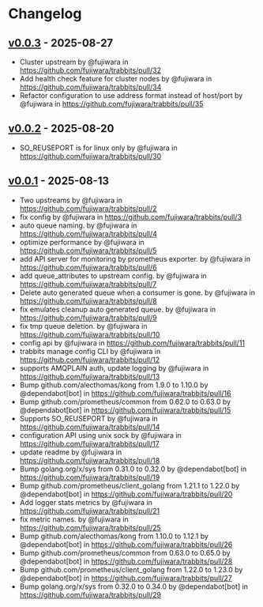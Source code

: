 # Changelog

## [v0.0.3](https://github.com/fujiwara/trabbits/compare/v0.0.2...v0.0.3) - 2025-08-27
- Cluster upstream by @fujiwara in https://github.com/fujiwara/trabbits/pull/32
- Add health check feature for cluster nodes by @fujiwara in https://github.com/fujiwara/trabbits/pull/34
- Refactor configuration to use address format instead of host/port by @fujiwara in https://github.com/fujiwara/trabbits/pull/35

## [v0.0.2](https://github.com/fujiwara/trabbits/compare/v0.0.1...v0.0.2) - 2025-08-20
- SO_REUSEPORT is for linux only by @fujiwara in https://github.com/fujiwara/trabbits/pull/30

## [v0.0.1](https://github.com/fujiwara/trabbits/commits/v0.0.1) - 2025-08-13
- Two upstreams by @fujiwara in https://github.com/fujiwara/trabbits/pull/2
- fix config by @fujiwara in https://github.com/fujiwara/trabbits/pull/3
- auto queue naming. by @fujiwara in https://github.com/fujiwara/trabbits/pull/4
- optimize performance by @fujiwara in https://github.com/fujiwara/trabbits/pull/5
- add API server for monitoring by prometheus exporter. by @fujiwara in https://github.com/fujiwara/trabbits/pull/6
- add queue_attributes to upstream config. by @fujiwara in https://github.com/fujiwara/trabbits/pull/7
- Delete auto generated queue when a consumer is gone. by @fujiwara in https://github.com/fujiwara/trabbits/pull/8
- fix emulates cleanup auto generated queue. by @fujiwara in https://github.com/fujiwara/trabbits/pull/9
- fix tmp queue deletion. by @fujiwara in https://github.com/fujiwara/trabbits/pull/10
- config api by @fujiwara in https://github.com/fujiwara/trabbits/pull/11
- trabbits manage config CLI by @fujiwara in https://github.com/fujiwara/trabbits/pull/12
- supports AMQPLAIN auth, update logging by @fujiwara in https://github.com/fujiwara/trabbits/pull/13
- Bump github.com/alecthomas/kong from 1.9.0 to 1.10.0 by @dependabot[bot] in https://github.com/fujiwara/trabbits/pull/16
- Bump github.com/prometheus/common from 0.62.0 to 0.63.0 by @dependabot[bot] in https://github.com/fujiwara/trabbits/pull/15
- Supports SO_REUSEPORT by @fujiwara in https://github.com/fujiwara/trabbits/pull/14
- configuration API using unix sock by @fujiwara in https://github.com/fujiwara/trabbits/pull/17
- update readme by @fujiwara in https://github.com/fujiwara/trabbits/pull/18
- Bump golang.org/x/sys from 0.31.0 to 0.32.0 by @dependabot[bot] in https://github.com/fujiwara/trabbits/pull/19
- Bump github.com/prometheus/client_golang from 1.21.1 to 1.22.0 by @dependabot[bot] in https://github.com/fujiwara/trabbits/pull/20
- Add logger stats metrics by @fujiwara in https://github.com/fujiwara/trabbits/pull/21
- fix metric names. by @fujiwara in https://github.com/fujiwara/trabbits/pull/25
- Bump github.com/alecthomas/kong from 1.10.0 to 1.12.1 by @dependabot[bot] in https://github.com/fujiwara/trabbits/pull/26
- Bump github.com/prometheus/common from 0.63.0 to 0.65.0 by @dependabot[bot] in https://github.com/fujiwara/trabbits/pull/28
- Bump github.com/prometheus/client_golang from 1.22.0 to 1.23.0 by @dependabot[bot] in https://github.com/fujiwara/trabbits/pull/27
- Bump golang.org/x/sys from 0.32.0 to 0.34.0 by @dependabot[bot] in https://github.com/fujiwara/trabbits/pull/29
